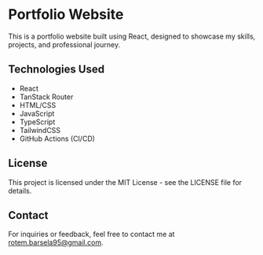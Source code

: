 # Portfolio Website

This is a portfolio website built using React, designed to showcase my skills, projects, and professional journey.

## Technologies Used

- React
- TanStack Router
- HTML/CSS
- JavaScript
- TypeScript
- TailwindCSS
- GitHub Actions (CI/CD)

## License

This project is licensed under the MIT License - see the LICENSE file for details.

## Contact

For inquiries or feedback, feel free to contact me at rotem.barsela95@gmail.com.
